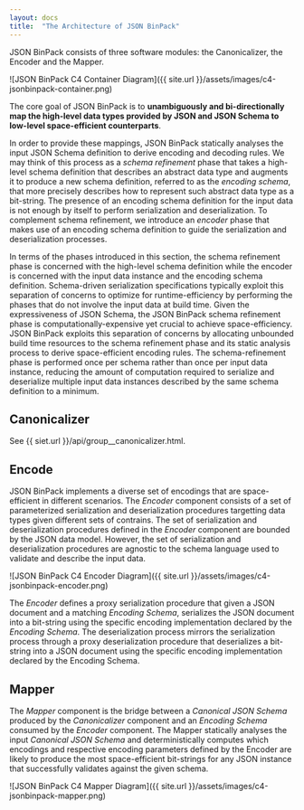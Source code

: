 ```yaml
---
layout: docs
title:  "The Architecture of JSON BinPack"
---
```


JSON BinPack consists of three software modules: the Canonicalizer, the Encoder
and the Mapper.

![JSON BinPack C4 Container Diagram]({{ site.url }}/assets/images/c4-jsonbinpack-container.png)

The core goal of JSON BinPack is to **unambiguously and bi-directionally map
the high-level data types provided by JSON and JSON Schema to low-level
space-efficient counterparts**.

In order to provide these mappings, JSON BinPack statically analyses the input
JSON Schema definition to derive encoding and decoding rules. We may think of
this process as a *schema refinement* phase that takes a high-level schema
definition that describes an abstract data type and augments it to produce a
new schema definition, referred to as the *encoding schema*, that more
precisely describes how to represent such abstract data type as a bit-string.
The presence of an encoding schema definition for the input data is not enough
by itself to perform serialization and deserialization. To complement schema
refinement, we introduce an *encoder* phase that makes use of an encoding
schema definition to guide the serialization and deserialization processes.

In terms of the phases introduced in this section, the schema refinement phase
is concerned with the high-level schema definition while the encoder is
concerned with the input data instance and the encoding schema definition.
Schema-driven serialization specifications typically exploit this separation of
concerns to optimize for runtime-efficiency by performing the phases that do
not involve the input data at build time. Given the expressiveness of JSON
Schema, the JSON BinPack schema refinement phase is computationally-expensive
yet crucial to achieve space-efficiency.  JSON BinPack exploits this separation
of concerns by allocating unbounded build time resources to the schema
refinement phase and its static analysis process to derive space-efficient
encoding rules.  The schema-refinement phase is performed once per schema
rather than once per input data instance, reducing the amount of computation
required to serialize and deserialize multiple input data instances described
by the same schema definition to a minimum.

Canonicalizer
-------------

See {{ siet.url }}/api/group__canonicalizer.html.

Encode
-------

JSON BinPack implements a diverse set of encodings that are space-efficient in
different scenarios. The *Encoder* component consists of a set of parameterized
serialization and deserialization procedures targetting data types given
different sets of contrains.  The set of serialization and deserialization
procedures defined in the *Encoder* component are bounded by the JSON data
model. However, the set of serialization and deserialization procedures are
agnostic to the schema language used to validate and describe the input data.

![JSON BinPack C4 Encoder Diagram]({{ site.url }}/assets/images/c4-jsonbinpack-encoder.png)

The *Encoder* defines a proxy serialization procedure that given a JSON
document and a matching *Encoding Schema*, serializes the JSON document into a
bit-string using the specific encoding implementation declared by the *Encoding
Schema*. The deserialization process mirrors the serialization process through
a proxy deserialization procedure that deserializes a bit-string into a JSON
document using the specific encoding implementation declared by the Encoding
Schema.

Mapper
------

The *Mapper* component is the bridge between a *Canonical JSON Schema* produced
by the *Canonicalizer* component and an *Encoding Schema* consumed by the
*Encoder* component. The Mapper statically analyses the input *Canonical JSON
Schema* and deterministically computes which encodings and respective encoding
parameters defined by the Encoder are likely to produce the most
space-efficient bit-strings for any JSON instance that successfully validates
against the given schema.

![JSON BinPack C4 Mapper Diagram]({{ site.url }}/assets/images/c4-jsonbinpack-mapper.png)
